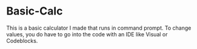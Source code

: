 # Basic-Calc
This is a basic calculator I made that runs in command prompt. To change values, you do have to go into the code with an IDE like Visual or Codeblocks.
